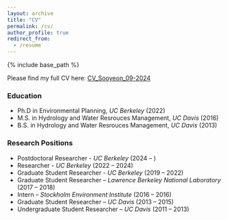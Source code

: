 ```yaml
---
layout: archive
title: "CV"
permalink: /cv/
author_profile: true
redirect_from:
  - /resume
---
```


{% include base_path %}

Please find my full CV here: [CV_Sooyeon_09-2024](http://sooyeonyi.github.io/files/CV_Sooyeon_09-2024.pdf) 

### Education
* Ph.D in Environmental Planning, _UC Berkeley_ (2022)
* M.S. in Hydrology and Water Resrouces Management, _UC Davis_ (2016)
* B.S. in Hydrology and Water Resrouces Management, _UC Davis_ (2013)  

### Research Positions
* Postdoctoral Researcher - _UC Berkeley_ (2024 – )
* Researcher - _UC Berkeley_ (2022 – 2024)
* Graduate Student Researcher - _UC Berkeley_ (2019 – 2022)
* Graduate Student Researcher – _Lawrence Berkeley National Laboratory_ (2017 – 2018)
* Intern – _Stockholm Environment Institute_ (2016 – 2016)
* Graduate Student Researcher – _UC Davis_ (2013 – 2015)
* Undergraduate Student Researcher – _UC Davis_ (2011 – 2013)
